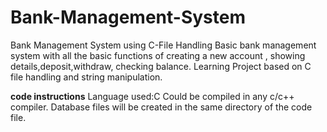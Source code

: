 # Bank-Management-System
Bank Management System using C-File Handling
Basic bank management system with all the basic functions of creating a new account , showing details,deposit,withdraw, checking balance.
Learning Project based on C file handling and string manipulation.

**code instructions**
Language used:C
Could be compiled in any c/c++ compiler.
Database files will be created in the same directory of the code file.
